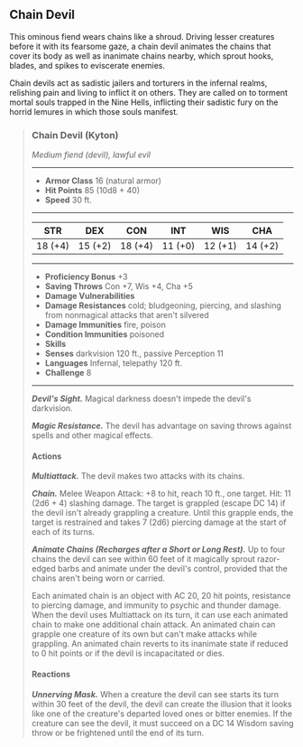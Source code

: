 ## Chain Devil
This ominous fiend wears chains like a shroud. Driving lesser creatures before it with its fearsome gaze, a chain devil animates the chains that cover its body as well as inanimate chains nearby, which sprout hooks, blades, and spikes to eviscerate enemies.

Chain devils act as sadistic jailers and torturers in the infernal realms, relishing pain and living to inflict it on others. They are called on to torment mortal souls trapped in the Nine Hells, inflicting their sadistic fury on the horrid lemures in which those souls manifest.

>### Chain Devil (Kyton)
>*Medium fiend (devil), lawful evil*
>___
>- **Armor Class** 16 (natural armor)
>- **Hit Points** 85 (10d8 + 40)
>- **Speed** 30 ft.
>___
>|**STR**|**DEX**|**CON**|**INT**|**WIS**|**CHA**|
>|:---:|:---:|:---:|:---:|:---:|:---:|
>|18 (+4)|15 (+2)|18 (+4)|11 (+0)|12 (+1)|14 (+2)|
>
>___
>- **Proficiency Bonus** +3
>- **Saving Throws** Con +7, Wis +4, Cha +5
>- **Damage Vulnerabilities** 
>- **Damage Resistances** cold; bludgeoning, piercing, and slashing from nonmagical attacks that aren't silvered
>- **Damage Immunities** fire, poison
>- **Condition Immunities** poisoned
>- **Skills** 
>- **Senses** darkvision 120 ft., passive Perception 11
>- **Languages** Infernal, telepathy 120 ft.
>- **Challenge** 8
>___
>***Devil's Sight.*** Magical darkness doesn't impede the devil's darkvision.
>
>***Magic Resistance.*** The devil has advantage on saving throws against spells and other magical effects.
>
>#### Actions
>***Multiattack.*** The devil makes two attacks with its chains.
>
>***Chain.*** Melee Weapon Attack: +8 to hit, reach 10 ft., one target. Hit: 11 (2d6 + 4) slashing damage. The target is grappled (escape DC 14) if the devil isn't already grappling a creature. Until this grapple ends, the target is restrained and takes 7 (2d6) piercing damage at the start of each of its turns.
>
>***Animate Chains (Recharges after a Short or Long Rest).*** Up to four chains the devil can see within 60 feet of it magically sprout razor-edged barbs and animate under the devil's control, provided that the chains aren't being worn or carried.
>
>Each animated chain is an object with AC 20, 20 hit points, resistance to piercing damage, and immunity to psychic and thunder damage. When the devil uses Multiattack on its turn, it can use each animated chain to make one additional chain attack. An animated chain can grapple one creature of its own but can't make attacks while grappling. An animated chain reverts to its inanimate state if reduced to 0 hit points or if the devil is incapacitated or dies.
>
>#### Reactions
>***Unnerving Mask.*** When a creature the devil can see starts its turn within 30 feet of the devil, the devil can create the illusion that it looks like one of the creature's departed loved ones or bitter enemies. If the creature can see the devil, it must succeed on a DC 14 Wisdom saving throw or be frightened until the end of its turn.
